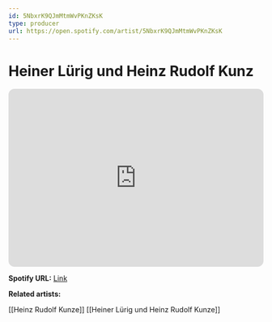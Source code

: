 ```yaml
---
id: 5NbxrK9QJmMtmWvPKnZKsK
type: producer
url: https://open.spotify.com/artist/5NbxrK9QJmMtmWvPKnZKsK
---
```

# Heiner Lürig und Heinz Rudolf Kunz

<iframe style="border-radius:12px" src="https://open.spotify.com/embed/artist/5NbxrK9QJmMtmWvPKnZKsK" width="100%" height="352" frameBorder="0" allowfullscreen="" allow="autoplay; clipboard-write; encrypted-media; fullscreen; picture-in-picture" loading="lazy"></iframe>

**Spotify URL:** [Link](https://open.spotify.com/artist/5NbxrK9QJmMtmWvPKnZKsK)

**Related artists:**

[[Heinz Rudolf Kunze]]
[[Heiner Lürig und Heinz Rudolf Kunze]]
